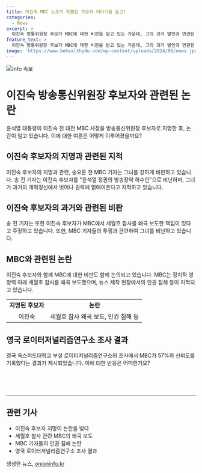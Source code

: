 ```yaml
---
title: 이진숙 MBC 노조의 특별한 각오와 이야기를 듣고!
categories:
  - News
excerpt: >
  이진숙 방통위원장 후보가 MBC에 대한 비판을 받고 있는 가운데, 그의 과거 발언과 연관된 사건들이 화제가 되고 있다. 이에 대한 윤석열 대통령의 후보 지명과 MBC의 미래가 논란이 된 가운데, 이진숙 후보자에 대한 강력한 비판이 제기되고 있다. 그녀의 과거 발언과 MBC의 보도에 대한 지적이 뜨거운 상황에서, MBC의 미래와 방송의 독립성을 놓고 논의가 계속될 전망이다.
feature_text: >
  이진숙 방통위원장 후보가 MBC에 대한 비판을 받고 있는 가운데, 그의 과거 발언과 연관된 사건들이 화제가 되고 있다. 이에 대한 윤석열 대통령의 후보 지명과 MBC의 미래가 논란이 된 가운데, 이진숙 후보자에 대한 강력한 비판이 제기되고 있다. 그녀의 과거 발언과 MBC의 보도에 대한 지적이 뜨거운 상황에서, MBC의 미래와 방송의 독립성을 놓고 논의가 계속될 전망이다.
image: 'https://www.behealthy4u.com/wp-content/uploads/2024/06/news.jpg'
---
```


<p><img src="https://www.behealthy4u.com/wp-content/uploads/2024/06/news.jpg" alt="info 속보" /></p>

<h1 data-ke-size="size26"><b>이진숙 방송통신위원장 후보자와 관련된 논란</b></h1>

<p data-ke-size="size16">윤석열 대통령이 이진숙 전 대전 MBC 사장을 방송통신위원장 후보자로 지명한 후, 논란이 일고 있습니다. 이에 대한 여론은 어떻게 이루어졌을까요?</p>

<h2 data-ke-size="size21"><b>이진숙 후보자의 지명과 관련된 지적</b></h2>

<p data-ke-size="size16">이진숙 후보자의 지명과 관련, 송요훈 전 MBC 기자는 그녀를 강하게 비판하고 있습니다. 송 전 기자는 이진숙 후보자를 "윤석열 정권의 방송장악 하수인"으로 비난하며, 그녀가 과거의 개혁정신에서 벗어나 권력에 얽매여온다고 지적하고 있습니다.</p>

<h2 data-ke-size="size21"><b>이진숙 후보자의 과거와 관련된 비판</b></h2>

<p data-ke-size="size16">송 전 기자는 또한 이진숙 후보자가 MBC에서 세월호 참사를 왜곡 보도한 책임이 있다고 주장하고 있습니다. 또한, MBC 기자들의 투쟁과 관련하여 그녀를 비난하고 있습니다.</p>

<h2 data-ke-size="size21"><b>MBC와 관련된 논란</b></h2>

<p data-ke-size="size16">이진숙 후보자와 함께 MBC에 대한 비판도 함께 논의되고 있습니다. MBC는 정치적 영향력 아래 세월호 참사를 왜곡 보도했으며, 뉴스 제작 현장에서의 인권 침해 등이 지적되고 있습니다.</p>

<table>
    <tr>
        <td style="text-align: center; height: 17px;"><b>지명된 후보자</b></td>
        <td style="text-align: center; height: 17px;"><b>논란</b></td>
    </tr>
    <tr>
        <td style="text-align: center; height: 17px;">이진숙</td>
        <td style="text-align: center; height: 17px;">세월호 참사 왜곡 보도, 인권 침해 등</td>
    </tr>
</table>

<h2 data-ke-size="size21"><b>영국 로이터저널리즘연구소 조사 결과</b></h2>

<p data-ke-size="size16">영국 옥스퍼드대학교 부설 로이터저널리즘연구소의 조사에서 MBC가 57%의 신뢰도를 기록했다는 결과가 제시되었습니다. 이에 대한 반응은 어떠한가요?</p>

<p data-ke-size="size16">&nbsp;</p>

<p data-ke-size="size16">&nbsp;</p>

<hr>

<h2 data-ke-size="size26">관련 기사</h2>

<ul>
    <li>이진숙 후보자 지명이 논란을 빚다</li>
    <li>세월호 참사 관련 MBC의 왜곡 보도</li>
    <li>MBC 기자들의 인권 침해 논란</li>
    <li>영국 로이터저널리즘연구소 조사 결과</li>
</ul>
생생한 뉴스, <a href="https://onioninfo.kr" rel="dofollow">onioninfo.kr</a>


